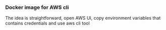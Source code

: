 ### Docker image for AWS cli

The idea is straightforward, open AWS UI, copy environment variables that contains credentials and use aws cli tool
